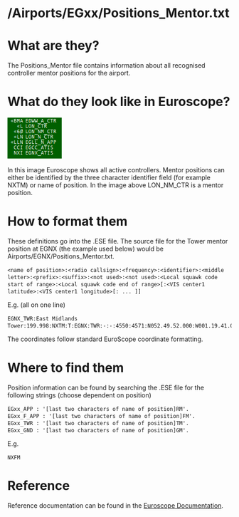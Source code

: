 # /Airports/EGxx/Positions_Mentor.txt
# What are they?
The Positions_Mentor file contains information about all recognised controller mentor positions for the airport. 

# What do they look like in Euroscope?
![live positions](images/positions.png)

In this image Euroscope shows all active controllers. Mentor positions can either be identified by the three character identifier field (for example NXTM) or name of position. In the image above LON_NM_CTR is a mentor position. 

# How to format them
These definitions go into the .ESE file. The source file for the Tower mentor position at EGNX (the example used below) would be Airports/EGNX/Positions_Mentor.txt.


    <name of position>:<radio callsign>:<frequency>:<identifier>:<middle letter>:<prefix>:<suffix>:<not used>:<not used>:<Local squawk code start of range>:<Local squawk code end of range>[:<VIS center1 latitude>:<VIS center1 longitude>[: ... ]]
   E.g. (all on one line)

    EGNX_TWR:East Midlands Tower:199.998:NXTM:T:EGNX:TWR:-:-:4550:4571:N052.49.52.000:W001.19.41.000::

The coordinates follow standard EuroScope coordinate formatting.

# Where to find them
Position information can be found by searching the .ESE file for the following strings (choose dependent on position) 
    
    EGxx_APP : '[last two characters of name of position]RM'. 
    EGxx_F_APP : '[last two characters of name of position]FM'. 
    EGxx_TWR : '[last two characters of name of position]TM'. 
    EGxx_GND : '[last two characters of name of position]GM'. 
E.g. 
    
    NXFM

# Reference
Reference documentation can be found in the [Euroscope Documentation](https://www.euroscope.hu/wp/ese-files-description/).